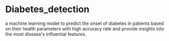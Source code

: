 # Diabetes_detection
a machine learning model to predict the onset of diabetes in patients based on their health parameters with high accuracy rate and provide insights into the most disease's influential features.
